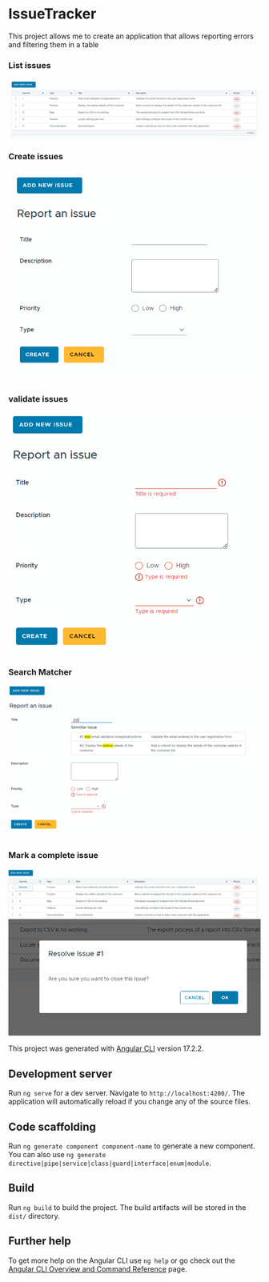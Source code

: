 # IssueTracker
This project allows me to create an application that allows reporting errors and filtering them in a table
### List issues
![List Issues](https://github.com/CampoSuarezJavierDavidCampus/Angular_IssueTracker/blob/master/images/img1.png?raw=true")
### Create issues
![Create Issues](https://github.com/CampoSuarezJavierDavidCampus/Angular_IssueTracker/blob/master/images/img2.png?raw=true")
### validate issues
![validate Issues](https://github.com/CampoSuarezJavierDavidCampus/Angular_IssueTracker/blob/master/images/img3.png?raw=true")
### Search Matcher
![similar Issues](https://github.com/CampoSuarezJavierDavidCampus/Angular_IssueTracker/blob/master/images/img4.png?raw=true")
### Mark a complete issue
![complete an Issue](https://github.com/CampoSuarezJavierDavidCampus/Angular_IssueTracker/blob/master/images/img5.png?raw=true")
![complete an Issue](https://github.com/CampoSuarezJavierDavidCampus/Angular_IssueTracker/blob/master/images/img6.png?raw=true")




This project was generated with [Angular CLI](https://github.com/angular/angular-cli) version 17.2.2.




## Development server

Run `ng serve` for a dev server. Navigate to `http://localhost:4200/`. The application will automatically reload if you change any of the source files.

## Code scaffolding

Run `ng generate component component-name` to generate a new component. You can also use `ng generate directive|pipe|service|class|guard|interface|enum|module`.

## Build

Run `ng build` to build the project. The build artifacts will be stored in the `dist/` directory.

## Further help

To get more help on the Angular CLI use `ng help` or go check out the [Angular CLI Overview and Command Reference](https://angular.io/cli) page.
